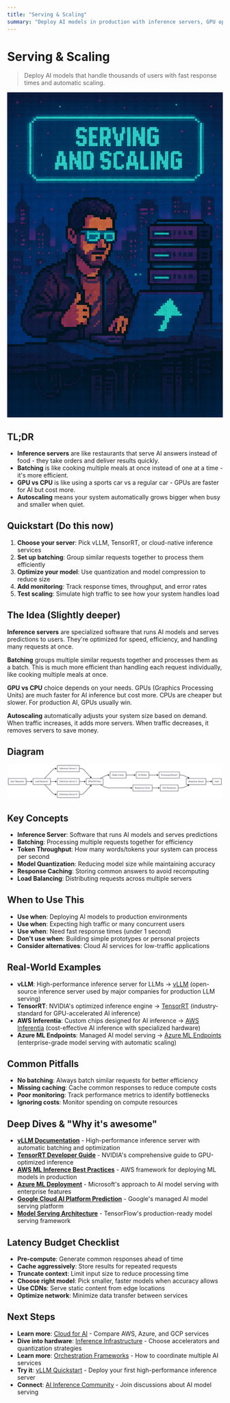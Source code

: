 ```yaml
---
title: "Serving & Scaling"
summary: "Deploy AI models in production with inference servers, GPU optimization, and autoscaling strategies"
---
```


# Serving & Scaling

> Deploy AI models that handle thousands of users with fast response times and automatic scaling.

![serving and scaling](/img/serving-and-scaling.png)

## TL;DR
- **Inference servers** are like restaurants that serve AI answers instead of food - they take orders and deliver results quickly.
- **Batching** is like cooking multiple meals at once instead of one at a time - it's more efficient.
- **GPU vs CPU** is like using a sports car vs a regular car - GPUs are faster for AI but cost more.
- **Autoscaling** means your system automatically grows bigger when busy and smaller when quiet.

## Quickstart (Do this now)
1. **Choose your server**: Pick vLLM, TensorRT, or cloud-native inference services
2. **Set up batching**: Group similar requests together to process them efficiently
3. **Optimize your model**: Use quantization and model compression to reduce size
4. **Add monitoring**: Track response times, throughput, and error rates
5. **Test scaling**: Simulate high traffic to see how your system handles load

## The Idea (Slightly deeper)
**Inference servers** are specialized software that runs AI models and serves predictions to users. They're optimized for speed, efficiency, and handling many requests at once.

**Batching** groups multiple similar requests together and processes them as a batch. This is much more efficient than handling each request individually, like cooking multiple meals at once.

**GPU vs CPU** choice depends on your needs. GPUs (Graphics Processing Units) are much faster for AI inference but cost more. CPUs are cheaper but slower. For production AI, GPUs usually win.

**Autoscaling** automatically adjusts your system size based on demand. When traffic increases, it adds more servers. When traffic decreases, it removes servers to save money.

## Diagram
![Serving and Scaling](/img/diagrams/serving-and-scaling.png)

## Key Concepts
- **Inference Server**: Software that runs AI models and serves predictions
- **Batching**: Processing multiple requests together for efficiency
- **Token Throughput**: How many words/tokens your system can process per second
- **Model Quantization**: Reducing model size while maintaining accuracy
- **Response Caching**: Storing common answers to avoid recomputing
- **Load Balancing**: Distributing requests across multiple servers

## When to Use This
- **Use when**: Deploying AI models to production environments
- **Use when**: Expecting high traffic or many concurrent users
- **Use when**: Need fast response times (under 1 second)
- **Don't use when**: Building simple prototypes or personal projects
- **Consider alternatives**: Cloud AI services for low-traffic applications

## Real-World Examples
- **vLLM**: High-performance inference server for LLMs → [vLLM](https://vllm.ai/) (open-source inference server used by major companies for production LLM serving)
- **TensorRT**: NVIDIA's optimized inference engine → [TensorRT](https://developer.nvidia.com/tensorrt) (industry-standard for GPU-accelerated AI inference)
- **AWS Inferentia**: Custom chips designed for AI inference → [AWS Inferentia](https://aws.amazon.com/machine-learning/inferentia/) (cost-effective AI inference with specialized hardware)
- **Azure ML Endpoints**: Managed AI model serving → [Azure ML Endpoints](https://learn.microsoft.com/en-us/azure/machine-learning/how-to-deploy-managed-online-endpoints) (enterprise-grade model serving with automatic scaling)

## Common Pitfalls
- **No batching**: Always batch similar requests for better efficiency
- **Missing caching**: Cache common responses to reduce compute costs
- **Poor monitoring**: Track performance metrics to identify bottlenecks
- **Ignoring costs**: Monitor spending on compute resources

## Deep Dives & "Why it's awesome"
- **[vLLM Documentation](https://docs.vllm.ai/)** - High-performance inference server with automatic batching and optimization
- **[TensorRT Developer Guide](https://docs.nvidia.com/deeplearning/tensorrt/developer-guide/index.html)** - NVIDIA's comprehensive guide to GPU-optimized inference
- **[AWS ML Inference Best Practices](https://docs.aws.amazon.com/sagemaker/latest/dg/deploy-model.html)** - AWS framework for deploying ML models in production
- **[Azure ML Deployment](https://learn.microsoft.com/en-us/azure/machine-learning/how-to-deploy-managed-online-endpoints)** - Microsoft's approach to AI model serving with enterprise features
- **[Google Cloud AI Platform Prediction](https://cloud.google.com/ai-platform/prediction/docs)** - Google's managed AI model serving platform
- **[Model Serving Architecture](https://www.tensorflow.org/tfx/serving/architecture)** - TensorFlow's production-ready model serving framework

## Latency Budget Checklist
- **Pre-compute**: Generate common responses ahead of time
- **Cache aggressively**: Store results for repeated requests
- **Truncate context**: Limit input size to reduce processing time
- **Choose right model**: Pick smaller, faster models when accuracy allows
- **Use CDNs**: Serve static content from edge locations
- **Optimize network**: Minimize data transfer between services

## Next Steps
- **Learn more**: [Cloud for AI](ai-architecture-topics/cloud-for-ai.md) - Compare AWS, Azure, and GCP services
- **Dive into hardware**: [Inference Infrastructure](ai-architecture-topics/inference-infrastructure.md) - Choose accelerators and quantization strategies
- **Learn more**: [Orchestration Frameworks](ai-architecture-topics/orchestration-frameworks.md) - How to coordinate multiple AI services
- **Try it**: [vLLM Quickstart](https://docs.vllm.ai/en/latest/getting_started/quickstart.html) - Deploy your first high-performance inference server
- **Connect**: [AI Inference Community](https://github.com/topics/ai-inference) - Join discussions about AI model serving


